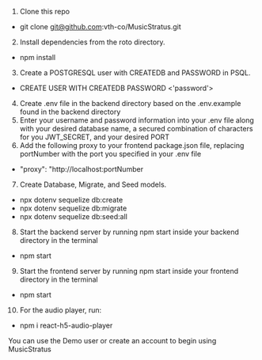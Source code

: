 1. Clone this repo
* git clone git@github.com:vth-co/MusicStratus.git
2. Install dependencies from the roto directory.
* npm install
3. Create a POSTGRESQL user with CREATEDB and PASSWORD in PSQL.
* CREATE USER <name> WITH CREATEDB PASSWORD <'password'>
4. Create .env file in the backend directory based on the .env.example found in the backend directory
5. Enter your username and password information into your .env file along with your desired database name, a secured combination of characters for you JWT_SECRET, and your desired PORT
6. Add the following proxy to your frontend package.json file, replacing portNumber with the port you specified in your .env file

* "proxy": "http://localhost:portNumber
7. Create Database, Migrate, and Seed models.

* npx dotenv sequelize db:create
* npx dotenv sequelize db:migrate
* npx dotenv sequelize db:seed:all

8. Start the backend server by running npm start inside your backend directory in the terminal
* npm start

9. Start the frontend server by running npm start inside your frontend directory in the terminal
* npm start

10. For the audio player, run:
* npm i react-h5-audio-player 

You can use the Demo user or create an account to begin using MusicStratus
